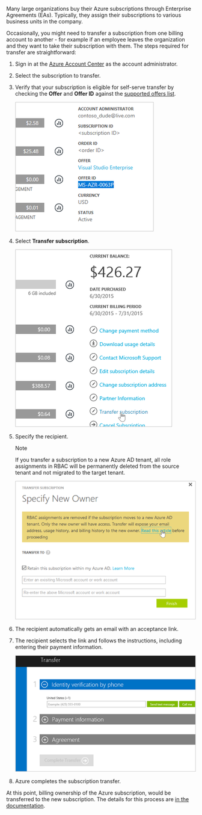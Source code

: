 Many large organizations buy their Azure subscriptions through Enterprise Agreements (EAs). Typically, they assign their subscriptions to various business units in the company.

Occasionally, you might need to transfer a subscription from one billing account to another - for example if an employee leaves the organization and they want to take their subscription with them. The steps required for transfer are straightforward:

1. Sign in at the [Azure Account Center](https://account.windowsazure.com/subscriptions) as the account administrator.
1. Select the subscription to transfer.
1. Verify that your subscription is eligible for self-serve transfer by checking the **Offer** and **Offer ID** against the [supported offers list](https://docs.microsoft.com/azure/billing/billing-subscription-transfer).

    ![Screenshot that depicts subscription info.](../media/3b-transfer-sub1.png)

1. Select **Transfer subscription**.

    ![Screenshot that depicts the Transfer subscription link.](../media/3b-transfer-sub2.png)

1. Specify the recipient.

    > [!NOTE]
    > If you transfer a subscription to a new Azure AD tenant, all role assignments in RBAC will be permanently deleted from the source tenant and not migrated to the target tenant.

    ![Screenshot that depicts where you specify the recipient when transferring a subscription.](../media/3b-transfer-sub3.png)

1. The recipient automatically gets an email with an acceptance link.
1. The recipient selects the link and follows the instructions, including entering their payment information.

    ![Screenshot that depicts where the recipient enters payment and other information to receive the subscription transfer.](../media/3b-transfer-sub4.png)

1. Azure completes the subscription transfer.

At this point, billing ownership of the Azure subscription, would be transferred to the new subscription. The details for this process are [in the documentation](https://docs.microsoft.com/azure/billing/billing-subscription-transfer).
